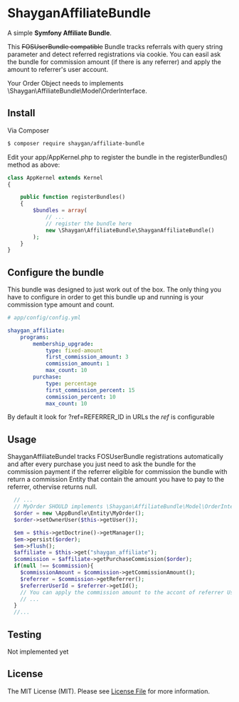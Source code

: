 ShayganAffiliateBundle
===================
A simple **Symfony Affiliate Bundle**.

This ~~FOSUserBundle compatible~~ Bundle tracks referrals with query string 
parameter and detect referred registrations via cookie. You can easil ask
the bundle for commission amount (if there is any referrer) and apply the amount
to referrer's user account. 

Your Order Object needs to implements \Shaygan\AffiliateBundle\Model\OrderInterface.


## Install

Via Composer

``` bash
$ composer require shaygan/affiliate-bundle
```

Edit your app/AppKernel.php to register the bundle in the registerBundles() method as above:


```php
class AppKernel extends Kernel
{

    public function registerBundles()
    {
        $bundles = array(
            // ...
            // register the bundle here
            new \Shaygan\AffiliateBundle\ShayganAffiliateBundle()
        );
    }
}
```

## Configure the bundle

This bundle was designed to just work out of the box. The only thing you have to configure in order to get this bundle up and running is your commission type amount and count.

```yaml
# app/config/config.yml

shaygan_affiliate:
    programs:
        membership_upgrade:
            type: fixed-amount
            first_commission_amount: 3
            commission_amount: 1
            max_count: 10
        purchase:
            type: percentage
            first_commission_percent: 15
            commission_percent: 10
            max_count: 10
```
By default it look for ?ref=REFERRER_ID in URLs the *ref* is configurable

## Usage

ShayganAffiliateBundel tracks FOSUserBundle registrations automatically and after every purchase you just need to ask the bundle for the commission payment if the referrer eligible for commission the bundle with return a commission Entity that contain the amount you have to pay to the referrer, othervise returns null.


```php
  // ... 
  // MyOrder SHOULD implements \Shaygan\AffiliateBundle\Model\OrderInterface
  $order = new \AppBundle\Entity\MyOrder();
  $order->setOwnerUser($this->getUser());

  $em = $this->getDoctrine()->getManager();
  $em->persist($order);
  $em->flush();
  $affiliate = $this->get("shaygan_affiliate");
  $commission = $affiliate->getPurchaseCommission($order);
  if(null !== $commission){
    $commissionAmount = $commission->getCommissionAmount();
    $referrer = $commission->getReferrer();
    $referrerUserId = $referrer->getId();
    // You can apply the commission amount to the accont of referrer User here
    // ...
  }
  //...
```

## Testing

Not implemented yet

## License

The MIT License (MIT). Please see [License File](LICENSE.md) for more information.
